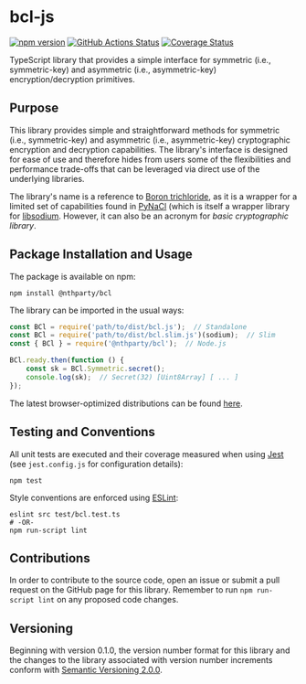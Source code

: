 # bcl-js
[![npm version](https://badge.fury.io/js/%40nthparty%2Fbcl.svg)](https://www.npmjs.com/package/@nthparty/bcl)
[![GitHub Actions Status](https://github.com/nthparty/bcl-js/workflows/Test%20Coveralls/badge.svg)](https://github.com/nthparty/bcl-js/actions)
[![Coverage Status](https://coveralls.io/repos/github/nthparty/bcl-js/badge.svg?branch=main)](https://coveralls.io/github/nthparty/bcl-js?branch=main)

TypeScript library that provides a simple interface for symmetric (i.e., symmetric-key) and asymmetric (i.e., asymmetric-key) encryption/decryption primitives.

Purpose
-------

This library provides simple and straightforward methods for symmetric (i.e., symmetric-key) and asymmetric (i.e., asymmetric-key) cryptographic encryption and decryption capabilities. The library's interface is designed for ease of use and therefore hides from users some of the flexibilities and performance trade-offs that can be leveraged via direct use of the underlying libraries.

The library's name is a reference to [Boron trichloride](https://en.wikipedia.org/wiki/Boron_trichloride), as it is a wrapper for a limited set of capabilities found in [PyNaCl](https://pypi.org/project/PyNaCl/) (which is itself a wrapper library for [libsodium](https://doc.libsodium.org/>). However, it can also be an acronym for _basic cryptographic library_.

Package Installation and Usage
------------------------------

The package is available on npm:

```shell
npm install @nthparty/bcl
```

The library can be imported in the usual ways:

```JavaScript
const BCl = require('path/to/dist/bcl.js');  // Standalone
const BCl = require('path/to/dist/bcl.slim.js')(sodium);  // Slim
const { BCl } = require('@nthparty/bcl');  // Node.js

BCl.ready.then(function () {
    const sk = BCl.Symmetric.secret();
    console.log(sk);  // Secret(32) [Uint8Array] [ ... ]
});
```

The latest browser-optimized distributions can be found [here](https://unpkg.com/browse/@nthparty/bcl/dist/).

Testing and Conventions
-----------------------

All unit tests are executed and their coverage measured when using
[Jest](https://jestjs.io/) (see `jest.config.js` for configuration
details):
<!--
    mocha

Concise unit tests are implemented with the help of
[fountains](https://pypi.org/project/fountains/) and new reference bit
lists for these tests can be generated in the following way:-->

    npm test

Style conventions are enforced using [ESLint](https://eslint.org/):

```shell
eslint src test/bcl.test.ts
# -OR-
npm run-script lint
```

Contributions
-------------

In order to contribute to the source code, open an issue or submit a
pull request on the GitHub page for this library.  Remember to run 
`npm run-script lint` on any proposed code changes.

Versioning
----------

Beginning with version 0.1.0, the version number format for this library
and the changes to the library associated with version number increments
conform with [Semantic Versioning 2.0.0](https://semver.org/#semantic-versioning-200).
